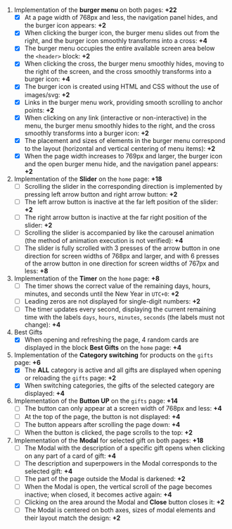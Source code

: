#

1. Implementation of the **burger menu** on both pages: **+22**
   - [x] At a page width of 768px and less, the navigation panel hides, and the burger icon appears: **+2**
   - [x] When clicking the burger icon, the burger menu slides out from the right, and the burger icon smoothly transforms into a cross: **+4**
   - [x] The burger menu occupies the entire available screen area below the `<header>` block: **+2**
   - [x] When clicking the cross, the burger menu smoothly hides, moving to the right of the screen, and the cross smoothly transforms into a burger icon: **+4**
   - [x] The burger icon is created using HTML and CSS without the use of images/svg: **+2**
   - [x] Links in the burger menu work, providing smooth scrolling to anchor points: **+2**
   - [x] When clicking on any link (interactive or non-interactive) in the menu, the burger menu smoothly hides to the right, and the cross smoothly transforms into a burger icon: **+2**
   - [x] The placement and sizes of elements in the burger menu correspond to the layout (horizontal and vertical centering of menu items): **+2**
   - [x] When the page width increases to 769px and larger, the burger icon and the open burger menu hide, and the navigation panel appears: **+2**
2. Implementation of the **Slider** on the `home` page: **+18**
   - [ ] Scrolling the slider in the corresponding direction is implemented by pressing left arrow button and right arrow button: **+2**
   - [ ] The left arrow button is inactive at the far left position of the slider: **+2**
   - [ ] The right arrow button is inactive at the far right position of the slider: **+2**
   - [ ] Scrolling the slider is accompanied by like the carousel animation (the method of animation execution is not verified): **+4**
   - [ ] The slider is fully scrolled with 3 presses of the arrow button in one direction for screen widths of 768px and larger, and with 6 presses of the arrow button in one direction for screen widths of 767px and less: **+8**
3. Implementation of the **Timer** on the `home` page: **+8**
   - [ ] The timer shows the correct value of the remaining days, hours, minutes, and seconds until the New Year in `UTC+0`: **+2**
   - [ ] Leading zeros are not displayed for single-digit numbers: **+2**
   - [ ] The timer updates every second, displaying the current remaining time with the labels `days`, `hours`, `minutes`, `seconds` (the labels must not change): **+4**
4. Best Gifts
   - [x] When opening and refreshing the page, 4 random cards are displayed in the block **Best Gifts** on the `home` page: **+4**
5. Implementation of the **Category switching** for products on the `gifts` page: **+6**
   - [x] The **ALL** category is active and all gifts are displayed when opening or reloading the `gifts` page: **+2**
   - [x] When switching categories, the gifts of the selected category are displayed: **+4**
6. Implementation of the **Button UP** on the `gifts` page: **+14**
   - [ ] The button can only appear at a screen width of 768px and less: **+4**
   - [ ] At the top of the page, the button is not displayed: **+4**
   - [ ] The button appears after scrolling the page down: **+4**
   - [ ] When the button is clicked, the page scrolls to the top: **+2**
7. Implementation of the **Modal** for selected gift on both pages: **+18**
   - [ ] The Modal with the description of a specific gift opens when clicking on any part of a card of gift: **+4**
   - [ ] The description and superpowers in the Modal corresponds to the selected gift: **+4**
   - [ ] The part of the page outside the Modal is darkened: **+2**
   - [ ] When the Modal is open, the vertical scroll of the page becomes inactive; when closed, it becomes active again: **+4**
   - [ ] Clicking on the area around the Modal and **Close** button closes it: **+2**
   - [ ] The Modal is centered on both axes, sizes of modal elements and their layout match the design: **+2**
